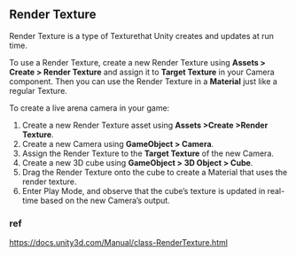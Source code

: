 ## Render Texture
Render Texture is a type of Texturethat Unity creates and updates at run time. 

To use a Render Texture, create a new Render Texture using **Assets > Create > Render Texture** and assign it to **Target Texture** in your Camera
 component. Then you can use the Render Texture in a **Material** just like a regular Texture.


To create a live arena camera in your game:

1.  Create a new Render Texture asset using **Assets >Create >Render Texture**.
2.  Create a new Camera using **GameObject > Camera**.
3.  Assign the Render Texture to the **Target Texture** of the new Camera.
4.  Create a new 3D cube using **GameObject > 3D Object > Cube**.
5.  Drag the Render Texture onto the cube to create a Material that uses the render texture.
6.  Enter Play Mode, and observe that the cube’s texture is updated in real-time based on the new Camera’s output.

### ref
https://docs.unity3d.com/Manual/class-RenderTexture.html
